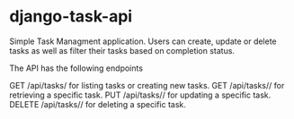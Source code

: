 # django-task-api

Simple Task Managment application. Users can create, update or delete tasks as well as filter their tasks based on completion status. 

The API has the following endpoints

GET /api/tasks/ for listing tasks or creating new tasks.
GET /api/tasks/<id>/ for retrieving a specific task.
PUT /api/tasks/<id>/ for updating a specific task.
DELETE /api/tasks/<id>/ for deleting a specific task.
